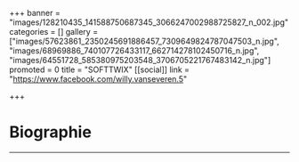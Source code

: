 +++
banner = "images/128210435_141588750687345_3066247002988725827_n_002.jpg"
categories = []
gallery = ["images/57623861_2350245691886457_7309649824787047503_n.jpg", "images/68969886_740107726433117_662714278102450716_n.jpg", "images/64551728_585380975203548_3706705221767483142_n.jpg"]
promoted = 0
title = "SOFTTWIX"
[[social]]
link = "https://www.facebook.com/willy.vanseveren.5"

+++
# Biographie

***